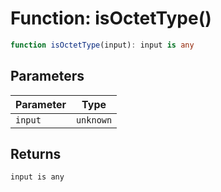# Function: isOctetType()

```ts
function isOctetType(input): input is any
```

## Parameters

| Parameter | Type |
| ------ | ------ |
| `input` | `unknown` |

## Returns

`input is any`
